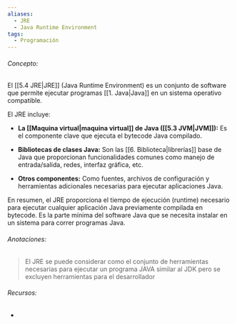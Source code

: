 ```yaml
---
aliases:
  - JRE
  - Java Runtime Environment
tags:
  - Programación
---
```

###### Concepto:

El [[5.4 JRE|JRE]] (Java Runtime Environment) es un conjunto de software que permite ejecutar programas [[1. Java|Java]] en un sistema operativo compatible. 

El JRE incluye:

- **La [[Maquina virtual|maquina virtual]] de Java ([[5.3 JVM|JVM]]):** Es el componente clave que ejecuta el bytecode Java compilado.

- **Bibliotecas de clases Java:** Son las [[6. Biblioteca|librerías]] base de Java que proporcionan funcionalidades comunes como manejo de entrada/salida, redes, interfaz gráfica, etc.

- **Otros componentes:** Como fuentes, archivos de configuración y herramientas adicionales necesarias para ejecutar aplicaciones Java.

En resumen, el JRE proporciona el tiempo de ejecución (runtime) necesario para ejecutar cualquier aplicación Java previamente compilada en bytecode. Es la parte mínima del software Java que se necesita instalar en un sistema para correr programas Java. 

###### Anotaciones:

> El JRE se puede considerar como el conjunto de herramientas necesarias para ejecutar un programa JAVA similar al JDK pero se excluyen herramientas para el desarrollador

###### Recursos:

- 